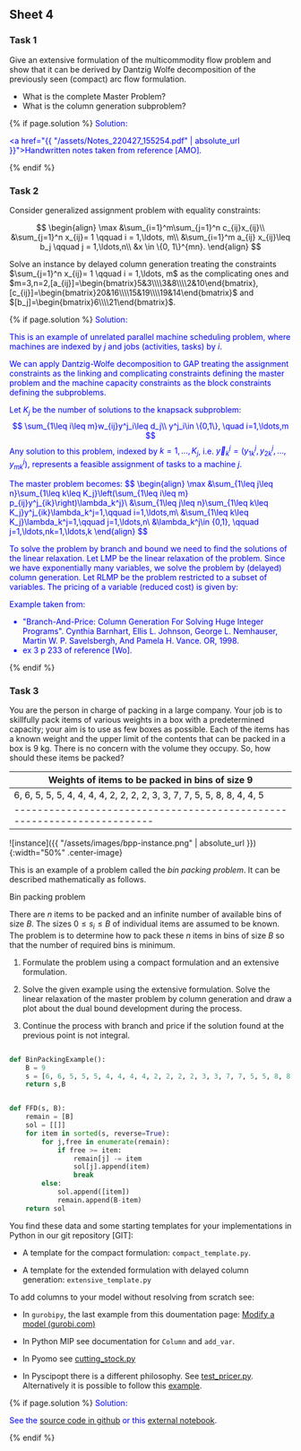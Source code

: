 ## Sheet 4


### Task 1

Give an extensive formulation of the multicommodity flow problem and
show that it can be derived by Dantzig Wolfe decomposition of the
previously seen (compact) arc flow formulation. 

- What is the complete Master Problem?
- What is the column generation subproblem?



{% if page.solution %}
<font color="blue">
Solution:
<br>

<a href="{{ "/assets/Notes_220427_155254.pdf" | absolute_url
}}">Handwritten notes</a> taken from reference [AMO].


</font>
{% endif %}



### Task 2

Consider generalized assignment problem with equality constraints:

$$
\begin{align}
\max &\sum_{i=1}^m\sum_{j=1}^n c_{ij}x_{ij}\\
&\sum_{j=1}^n x_{ij}= 1 \qquad  i = 1,\ldots, m\\
&\sum_{i=1}^m a_{ij} x_{ij}\leq  b_j \qquad  j = 1,\ldots,n\\
&x \in \{0, 1\}^{mn}.
\end{align}
$$

Solve an instance by delayed column generation treating the constraints $\sum_{j=1}^n x_{ij}= 1 \qquad  i = 1,\ldots, m$ as the complicating ones
and 
$m=3,n=2,[a_{ij}]=\begin{bmatrix}5&3\\\\3&8\\\\2&10\end{bmatrix},[c_{ij}]=\begin{bmatrix}20&16\\\\15&19\\\\19&14\end{bmatrix}$
and $[b_j]=\begin{bmatrix}6\\\\21\end{bmatrix}$.

{% if page.solution %}
<font color="blue">
Solution:
<br>

This is an example of unrelated parallel machine scheduling problem,
where machines are indexed by $j$ and jobs (activities, tasks) by $i$.

We can apply Dantzig-Wolfe decomposition to GAP treating the
assignment constraints as the linking and complicating constraints
defining the master problem and the machine capacity constraints as
the block constraints defining the subproblems.

Let $K_j$ be the number of solutions to the knapsack subproblem:
$$
\sum_{1\leq i\leq m}w_{ij}y^j_i\leq d_j\\
y^j_i\in \{0,1\}, \quad  i=1,\ldots,m
$$
Any solution to this problem, indexed by $k=1,\ldots,K_j$, i.e. $\vec y^j_k=(y^j_{1k},y^j_{2k},\ldots,y^j_{mk})$, represents a feasible assignment of tasks to a machine $j$.

The master problem becomes:
$$
\begin{align}
\max &\sum_{1\leq j\leq n}\sum_{1\leq  k\leq K_j}\left(\sum_{1\leq i\leq m} p_{ij}y^j_{ik}\right)\lambda_k^j}\\
&\sum_{1\leq j\leq n}\sum_{1\leq  k\leq K_j}y^j_{ik}\lambda_k^j=1,\qquad i=1,\ldots,m\\
&\sum_{1\leq  k\leq K_j}\lambda_k^j=1,\qquad j=1,\ldots,n\\
&\lambda_k^j\in \{0,1\}, \qquad j=1,\ldots,nk=1,\ldots,k
\end{align}
$$

To solve the problem by branch and bound we need to find the solutions
of the linear relaxation. Let LMP be the linear relaxation of the
problem.  Since we have exponentially many variables, we solve the
problem by (delayed) column generation. Let RLMP be the problem
restricted to a subset of variables.  The pricing of a variable
(reduced cost) is given by:


Example taken from:
- "Branch-And-Price: Column Generation For Solving Huge Integer
Programs". Cynthia Barnhart, Ellis L. Johnson, George L. Nemhauser,
Martin W. P. Savelsbergh, And Pamela H. Vance. OR, 1998.
- ex 3 p 233 of reference [Wo].

</font>
{% endif %}



### Task 3


You are the person in charge of packing in a large company. Your job
is to skillfully pack items of various weights in a box with a
predetermined capacity; your aim is to use as few boxes as
possible. Each of the items has a known weight and the upper limit of
the contents that can be packed in a box is 9 kg. There is no concern
with the volume they occupy. So, how should these items be packed?

|Weights of items to be packed in bins of size 9|
|-----------------------------------------------------------------------|
|6, 6, 5, 5, 5, 4, 4, 4, 4, 2, 2, 2, 2, 3, 3, 7, 7, 5, 5, 8, 8, 4, 4, 5|
|-----------------------------------------------------------------------|




![instance]({{ "/assets/images/bpp-instance.png" | absolute_url }}){:width="50%" .center-image}


This is an example of a problem called the *bin packing problem*. It can
be described mathematically as follows.

Bin packing problem

There are $n$ items to be packed and an infinite number of available bins
of size $B$. The sizes $0\leq s_i \leq B$ of individual items are assumed to be
known. The problem is to determine how to pack these $n$ items in bins of
size $B$ so that the number of required bins is minimum.

1. Formulate the problem using a compact formulation and an extensive
formulation. 

2. Solve the given example using the extensive formulation. Solve the linear relaxation of the master problem by column generation and draw a plot about the dual bound development during the process. 

3. Continue the process with branch and price if the solution found at the previous point is not integral.




```python

def BinPackingExample():
    B = 9
    s = [6, 6, 5, 5, 5, 4, 4, 4, 4, 2, 2, 2, 2, 3, 3, 7, 7, 5, 5, 8, 8, 4, 4, 5]
    return s,B


def FFD(s, B):
    remain = [B]
    sol = [[]]
    for item in sorted(s, reverse=True):
        for j,free in enumerate(remain):
            if free >= item:
                remain[j] -= item
                sol[j].append(item)
                break
        else:
            sol.append([item])
            remain.append(B-item)
    return sol

```

You find these data and some starting templates for your implementations
in Python in our git repository [GIT]:

- A template for the compact formulation: `compact_template.py`.

- A template for the extended formulation with delayed column generation: `extensive_template.py`



To add columns to your model without resolving from
scratch see:

- In `gurobipy`, the last example from this doumentation page:
  [Modify a model (gurobi.com)](https://www.gurobi.com/documentation/10.0/examples/modify_a_model.html)

- In Python MIP see documentation for `Column` and `add_var`.

- In Pyomo see
  [cutting_stock.py](https://github.com/Pyomo/pyomo/blob/main/examples/pyomo/columngeneration/cutting_stock.py)

- In Pyscipopt there is a different philosophy. See
  [test_pricer.py](https://github.com/Pyomo/pyomo/blob/main/examples/pyomo/columngeneration/cutting_stock.py). Alternatively
  it is possible to follow this [example](../assets/cutstock.py).



{% if page.solution %}
<font color="blue">
Solution:
<br>

See the <a
href="https://github.com/DM872/Material/blob/main/BinPacking/extensive.py">source
code in github</a> or this <a
href="https://github.com/demirayonur/Column-Generation/blob/main/ColumnGeneration_CuttingStockProblem.ipynb">external
notebook</a>.




</font>
{% endif %}
